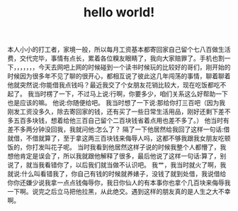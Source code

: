 ﻿---
layout: post
title: hello world!
category: life
---
本人小小的打工者，家境一般，所以每月工资基本都寄回家自己留个七八百做生活费，交代完毕，事情有点长，累着各位糗友眼睛了，我向大家赔罪了。手机也割一下，，，，，，，今天去网吧上网的时候碰到一个读书时候玩的比较好的哥们，刚开始的时候因为很多年不见了聊的很开心，都相互说了彼此这几年闯荡的事情，聊着聊着他就突然说:你能借我点钱吗？最近我交了个女朋友花销比较大，现在吃饭都吃不起了。 我当时楞了一下，不过马上说:行啊，你要多少，咱们关系这么好帮助一下也是应该的嘛。 他说:你随便给吧。 我当时想了一下说:那给你打三百吧（因为我刚发工资没多久，除去寄回家的钱，还有买了一些日常生活用品，刚好还剩下差不多五百多块钱，想着给他三百自己留个二百块钱省着点用也差不多了。） 他当时有差不多两分钟没回我，我就问他:怎么了？ 隔了一下他居然给我回了这样一句话:借就借，不借就算了，至于拿这两三百块钱来侮辱人吗，这都不够我跟我女朋友吃顿饭的，你打发叫花子呢。 当时我看到他居然这样子说的时候我整个人都懵了，我想他肯定是误会了，所以我就跟他解释了很多，最后他说了这样一句话:算了，别说了，就当我看错你了，以后我们就当做不认识吧。 我艹，我当时就火了啊，我就说:什么叫看错我了，你自己有钱的时候就养婊子，没钱了就到处借，我说借给你你还嫌少说我拿一点点钱侮辱你，我日你仙人的有本事你也拿个几百块来侮辱我一下啊。说完之后立马把他拉黑，从此绝交。遇到这样的朋友真的是人生之大不幸啊。 